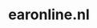 ---
layout: post
title:  "earonline.nl"
internal_url:  "/dutchgov/earonline.nl.html"
subdomains_count: 2
all_subdomains_count: 3
urls_count: 2
ssl_rank: 0
http_rank: 55
url_link: /data/earonline.nl/urls.txt
all_subdomains_link: /data/earonline.nl/all_subdomains.txt
subdomains_link: /data/earonline.nl/subdomains.txt
categories: dutchgov
---